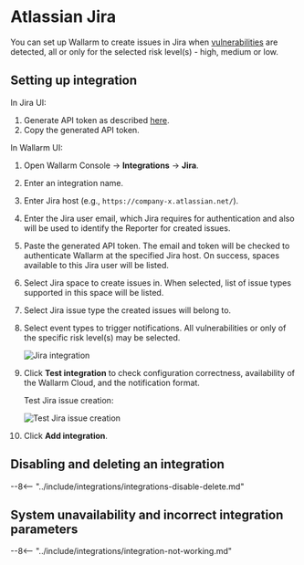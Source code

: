 # Atlassian Jira

You can set up Wallarm to create issues in Jira when [vulnerabilities](../../../glossary-en.md#vulnerability) are detected, all or only for the selected risk level(s) - high, medium or low.

## Setting up integration

In Jira UI: 

1. Generate API token as described [here](https://support.atlassian.com/atlassian-account/docs/manage-api-tokens-for-your-atlassian-account/#Create-an-API-token).
1. Copy the generated API token.

In Wallarm UI:

1. Open Wallarm Console → **Integrations** → **Jira**.
1. Enter an integration name.
1. Enter Jira host (e.g., `https://company-x.atlassian.net/`).
1. Enter the Jira user email, which Jira requires for authentication and also will be used to identify the Reporter for created issues.
1. Paste the generated API token. The email and token will be checked to authenticate Wallarm at the specified Jira host. On success, spaces available to this Jira user will be listed.
1. Select Jira space to create issues in. When selected, list of issue types supported in this space will be listed.
1. Select Jira issue type the created issues will belong to.
1. Select event types to trigger notifications. All vulnerabilities or only of the specific risk level(s) may be selected.

    ![Jira integration](../../../images/user-guides/settings/integrations/add-jira-integration.png)

1. Click **Test integration** to check configuration correctness, availability of the Wallarm Cloud, and the notification format.

    Test Jira issue creation:

    ![Test Jira issue creation](../../../images/user-guides/settings/integrations/test-jira-issue-creation.png)

1. Click **Add integration**.

## Disabling and deleting an integration

--8<-- "../include/integrations/integrations-disable-delete.md"

## System unavailability and incorrect integration parameters

--8<-- "../include/integrations/integration-not-working.md"
